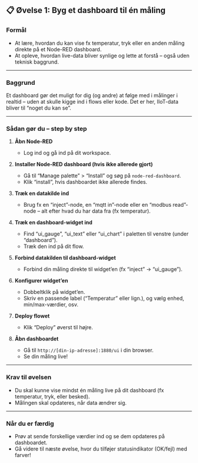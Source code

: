 ## 📋 Øvelse 1: Byg et dashboard til én måling

### **Formål**

* At lære, hvordan du kan vise fx temperatur, tryk eller en anden måling direkte på et Node-RED dashboard.
* At opleve, hvordan live-data bliver synlige og lette at forstå – også uden teknisk baggrund.

---

### **Baggrund**

Et dashboard gør det muligt for dig (og andre) at følge med i målinger i realtid – uden at skulle kigge ind i flows eller kode. Det er her, IIoT-data bliver til “noget du kan se”.

---

### **Sådan gør du – step by step**

1. **Åbn Node-RED**

   * Log ind og gå ind på dit workspace.

2. **Installer Node-RED dashboard (hvis ikke allerede gjort)**

   * Gå til “Manage palette” > “Install” og søg på `node-red-dashboard`.
   * Klik “install”, hvis dashboardet ikke allerede findes.

3. **Træk en datakilde ind**

   * Brug fx en “inject”-node, en “mqtt in”-node eller en “modbus read”-node – alt efter hvad du har data fra (fx temperatur).

4. **Træk en dashboard-widget ind**

   * Find “ui\_gauge”, “ui\_text” eller “ui\_chart” i paletten til venstre (under “dashboard”).
   * Træk den ind på dit flow.

5. **Forbind datakilden til dashboard-widget**

   * Forbind din måling direkte til widget’en (fx “inject” → “ui\_gauge”).

6. **Konfigurer widget’en**

   * Dobbeltklik på widget’en.
   * Skriv en passende label (“Temperatur” eller lign.), og vælg enhed, min/max-værdier, osv.

7. **Deploy flowet**

   * Klik “Deploy” øverst til højre.

8. **Åbn dashboardet**

   * Gå til `http://[din-ip-adresse]:1880/ui` i din browser.
   * Se din måling live!

---

### **Krav til øvelsen**

* Du skal kunne vise mindst én måling live på dit dashboard (fx temperatur, tryk, eller besked).
* Målingen skal opdateres, når data ændrer sig.

---

### **Når du er færdig**

* Prøv at sende forskellige værdier ind og se dem opdateres på dashboardet.
* Gå videre til næste øvelse, hvor du tilføjer statusindikator (OK/fejl) med farver!
